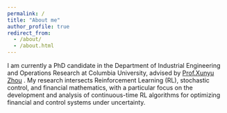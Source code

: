 ```yaml
---
permalink: /
title: "About me"
author_profile: true
redirect_from: 
  - /about/
  - /about.html
---
```


I am currently a PhD candidate in the Department of Industrial Engineering and Operations Research at Columbia University, advised by [Prof.Xunyu Zhou](https://www.engineering.columbia.edu/faculty-staff/directory/xunyu-zhou) . My research intersects Reinforcement Learning (RL), stochastic control, and financial mathematics, with a particular focus on the development and analysis of continuous-time RL algorithms for optimizing financial and control systems under uncertainty.



<!-- Key highlights of my work include:


-	Continuous-Time RL for Asset Allocation: I propose a continuous-time actor-critic RL algorithm tailored for mean-variance (MV) portfolio optimization. The algorithm converges to optimal policy parameters with a sublinear regret bound of O(N^{1/2}). Empirically, using US stocks data from January 2000 to December 2019, it demonstrates superior performance over traditional strategies, especially during the 2007-2008 financial crisis.


-	Model-Free RL in Linear-Quadratic (LQ) Control: This study applies continuous-time RL to linear-quadratic control problems where volatilities depend on both state and control variables, utilizing a model-free approach. The proposed actor-critic algorithm achieves a sublinear Sregret bound of O(N^{3/4}) and surpasses recent model-based methods in numerical comparisons, validating its effectiveness and reliability through simulation studies.-->
